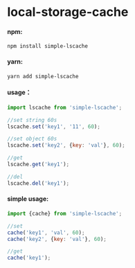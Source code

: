 # local-storage-cache

#### npm:

```shell
npm install simple-lscache
```

#### yarn:

```shell
yarn add simple-lscache
```

#### usage：

```javascript
import lscache from 'simple-lscache';

//set string 60s
lscache.set('key1', '11', 60);

//set object 60s
lscache.set('key2', {key: 'val'}, 60);

//get
lscache.get('key1');

//del
lscache.del('key1');
```

#### simple usage:

```javascript
import {cache} from 'simple-lscache';

//set
cache('key1', 'val', 60);
cache('key2', {key: 'val'}, 60);

//get
cache('key1');

```
